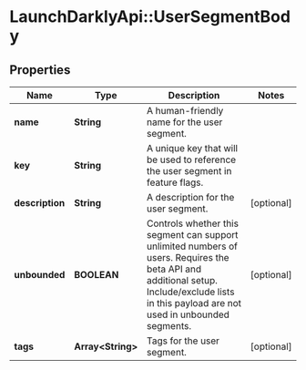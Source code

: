 # LaunchDarklyApi::UserSegmentBody

## Properties
Name | Type | Description | Notes
------------ | ------------- | ------------- | -------------
**name** | **String** | A human-friendly name for the user segment. | 
**key** | **String** | A unique key that will be used to reference the user segment in feature flags. | 
**description** | **String** | A description for the user segment. | [optional] 
**unbounded** | **BOOLEAN** | Controls whether this segment can support unlimited numbers of users. Requires the beta API and additional setup. Include/exclude lists in this payload are not used in unbounded segments. | [optional] 
**tags** | **Array&lt;String&gt;** | Tags for the user segment. | [optional] 


